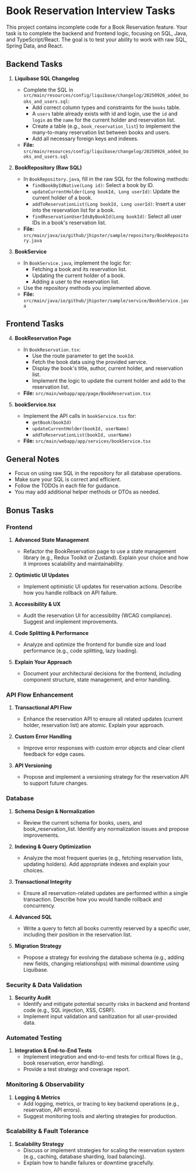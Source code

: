 # Book Reservation Interview Tasks

This project contains incomplete code for a Book Reservation feature. Your task is to complete the backend and frontend logic, focusing on SQL, Java, and TypeScript/React. The goal is to test your ability to work with raw SQL, Spring Data, and React.

## Backend Tasks

1. **Liquibase SQL Changelog**
   - Complete the SQL in `src/main/resources/config/liquibase/changelog/20250926_added_books_and_users.sql`:
     - Add correct column types and constraints for the `books` table.
     - A `users` table already exists with id and login, use the `id` and `login` as the `name` for the current holder and reservation list.
     - Create a table (e.g., `book_reservation_list`) to implement the many-to-many reservation list between books and users.
     - Add all necessary foreign keys and indexes.
   - **File:** `src/main/resources/config/liquibase/changelog/20250926_added_books_and_users.sql`

2. **BookRepository (Raw SQL)**
   - In `BookRepository.java`, fill in the raw SQL for the following methods:
     - `findBookByIdNative(Long id)`: Select a book by ID.
     - `updateCurrentHolder(Long bookId, Long userId)`: Update the current holder of a book.
     - `addToReservationList(Long bookId, Long userId)`: Insert a user into the reservation list for a book.
     - `findReservationUserIdsByBookId(Long bookId)`: Select all user IDs in a book's reservation list.
   - **File:** `src/main/java/io/github/jhipster/sample/repository/BookRepository.java`

3. **BookService**
   - In `BookService.java`, implement the logic for:
     - Fetching a book and its reservation list.
     - Updating the current holder of a book.
     - Adding a user to the reservation list.
   - Use the repository methods you implemented above.
   - **File:** `src/main/java/io/github/jhipster/sample/service/BookService.java`

## Frontend Tasks

4. **BookReservation Page**
   - In `BookReservation.tsx`:
     - Use the route parameter to get the `bookId`.
     - Fetch the book data using the provided service.
     - Display the book's title, author, current holder, and reservation list.
     - Implement the logic to update the current holder and add to the reservation list.
   - **File:** `src/main/webapp/app/page/BookReservation.tsx`

5. **bookService.tsx**
   - Implement the API calls in `bookService.tsx` for:
     - `getBook(bookId)`
     - `updateCurrentHolder(bookId, userName)`
     - `addToReservationList(bookId, userName)`
   - **File:** `src/main/webapp/app/services/bookService.tsx`

## General Notes

- Focus on using raw SQL in the repository for all database operations.
- Make sure your SQL is correct and efficient.
- Follow the TODOs in each file for guidance.
- You may add additional helper methods or DTOs as needed.

## Bonus Tasks 

### Frontend

1. **Advanced State Management**
   - Refactor the BookReservation page to use a state management library (e.g., Redux Toolkit or Zustand). Explain your choice and how it improves scalability and maintainability.

2. **Optimistic UI Updates**
   - Implement optimistic UI updates for reservation actions. Describe how you handle rollback on API failure.

3. **Accessibility & UX**
   - Audit the reservation UI for accessibility (WCAG compliance). Suggest and implement improvements.

4. **Code Splitting & Performance**
   - Analyze and optimize the frontend for bundle size and load performance (e.g., code splitting, lazy loading).

5. **Explain Your Approach**
   - Document your architectural decisions for the frontend, including component structure, state management, and error handling.

### API Flow Enhancement

1. **Transactional API Flow**
   - Enhance the reservation API to ensure all related updates (current holder, reservation list) are atomic. Explain your approach.

2. **Custom Error Handling**
   - Improve error responses with custom error objects and clear client feedback for edge cases.

3. **API Versioning**
   - Propose and implement a versioning strategy for the reservation API to support future changes.

### Database

1. **Schema Design & Normalization**
   - Review the current schema for books, users, and book_reservation_list. Identify any normalization issues and propose improvements.

2. **Indexing & Query Optimization**
   - Analyze the most frequent queries (e.g., fetching reservation lists, updating holders). Add appropriate indexes and explain your choices.

3. **Transactional Integrity**
   - Ensure all reservation-related updates are performed within a single transaction. Describe how you would handle rollback and concurrency.

4. **Advanced SQL**
   - Write a query to fetch all books currently reserved by a specific user, including their position in the reservation list.

5. **Migration Strategy**
   - Propose a strategy for evolving the database schema (e.g., adding new fields, changing relationships) with minimal downtime using Liquibase.

### Security & Data Validation

1. **Security Audit**
   - Identify and mitigate potential security risks in backend and frontend code (e.g., SQL injection, XSS, CSRF).
   - Implement input validation and sanitization for all user-provided data.

### Automated Testing

1. **Integration & End-to-End Tests**
   - Implement integration and end-to-end tests for critical flows (e.g., book reservation, error handling).
   - Provide a test strategy and coverage report.

### Monitoring & Observability

1. **Logging & Metrics**
   - Add logging, metrics, or tracing to key backend operations (e.g., reservation, API errors).
   - Suggest monitoring tools and alerting strategies for production.

### Scalability & Fault Tolerance

1. **Scalability Strategy**
   - Discuss or implement strategies for scaling the reservation system (e.g., caching, database sharding, load balancing).
   - Explain how to handle failures or downtime gracefully.

